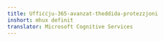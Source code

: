 ```yaml
---
title: Uffiċċju-365-avanzat-theddida-protezzjoni
inshort: mhux definit
translator: Microsoft Cognitive Services
---
```




